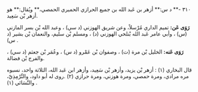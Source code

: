 ٣١٠ -** د س:** أزهر بن عَبد الله بن جميع الحرازي الحميري الحمصي،** ويُقال:** هو أزهر بْن سَعِيد.

**رَوَى عَن:** تميم الداري مُرْسلاً، وعن شريق الهوزني (د سي) ، وعبد الله بْن بسر المازني (س) ، وأبي عامر عَبد الله بْنلحي الهوزني (د) ، ومسلم بْن سليم، والنعمان بْن بشير (د س) .

**رَوَى عَنه:** الخليل بْن مرة (ت) ، وصفوان بْن عَمْرو (د س) ، وعُمَر بْن جعثم (د سي) ، والفرج بْن فضالة.

قال البخاري (١) : أزهر بْن يزيد، وأزهر بْن سَعِيد، وأزهر ابن عَبد الله، الثلاثة واحد، نسبوه مره مرادي، ومرة حمصي، ومرة هوزني، ومرة حرازي (٢) .روى له أبو داود، والتِّرْمِذِيّ، والنَّسَائي (١) .